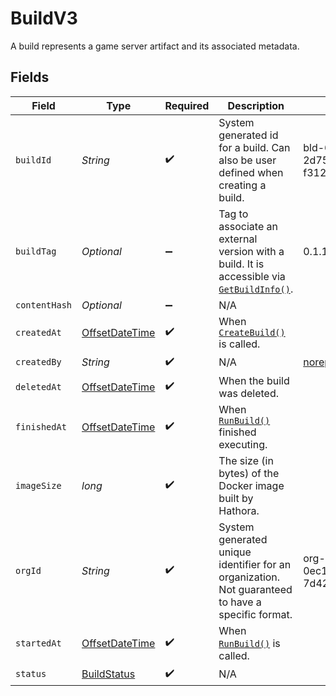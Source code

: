 # BuildV3

A build represents a game server artifact and its associated metadata.


## Fields

| Field                                                                                                                                                   | Type                                                                                                                                                    | Required                                                                                                                                                | Description                                                                                                                                             | Example                                                                                                                                                 |
| ------------------------------------------------------------------------------------------------------------------------------------------------------- | ------------------------------------------------------------------------------------------------------------------------------------------------------- | ------------------------------------------------------------------------------------------------------------------------------------------------------- | ------------------------------------------------------------------------------------------------------------------------------------------------------- | ------------------------------------------------------------------------------------------------------------------------------------------------------- |
| `buildId`                                                                                                                                               | *String*                                                                                                                                                | :heavy_check_mark:                                                                                                                                      | System generated id for a build. Can also be user defined when creating a build.                                                                        | bld-6d4c6a71-2d75-4b42-94e1-f312f57f33c5                                                                                                                |
| `buildTag`                                                                                                                                              | *Optional<String>*                                                                                                                                      | :heavy_minus_sign:                                                                                                                                      | Tag to associate an external version with a build. It is accessible via [`GetBuildInfo()`](https://hathora.dev/api#tag/BuildV2/operation/GetBuildInfo). | 0.1.14-14c793                                                                                                                                           |
| `contentHash`                                                                                                                                           | *Optional<String>*                                                                                                                                      | :heavy_minus_sign:                                                                                                                                      | N/A                                                                                                                                                     |                                                                                                                                                         |
| `createdAt`                                                                                                                                             | [OffsetDateTime](https://docs.oracle.com/javase/8/docs/api/java/time/OffsetDateTime.html)                                                               | :heavy_check_mark:                                                                                                                                      | When [`CreateBuild()`](https://hathora.dev/api#tag/BuildV2/operation/CreateBuild) is called.                                                            |                                                                                                                                                         |
| `createdBy`                                                                                                                                             | *String*                                                                                                                                                | :heavy_check_mark:                                                                                                                                      | N/A                                                                                                                                                     | noreply@hathora.dev                                                                                                                                     |
| `deletedAt`                                                                                                                                             | [OffsetDateTime](https://docs.oracle.com/javase/8/docs/api/java/time/OffsetDateTime.html)                                                               | :heavy_check_mark:                                                                                                                                      | When the build was deleted.                                                                                                                             |                                                                                                                                                         |
| `finishedAt`                                                                                                                                            | [OffsetDateTime](https://docs.oracle.com/javase/8/docs/api/java/time/OffsetDateTime.html)                                                               | :heavy_check_mark:                                                                                                                                      | When [`RunBuild()`](https://hathora.dev/api#tag/BuildV2/operation/RunBuild) finished executing.                                                         |                                                                                                                                                         |
| `imageSize`                                                                                                                                             | *long*                                                                                                                                                  | :heavy_check_mark:                                                                                                                                      | The size (in bytes) of the Docker image built by Hathora.                                                                                               |                                                                                                                                                         |
| `orgId`                                                                                                                                                 | *String*                                                                                                                                                | :heavy_check_mark:                                                                                                                                      | System generated unique identifier for an organization. Not guaranteed to have a specific format.                                                       | org-6f706e83-0ec1-437a-9a46-7d4281eb2f39                                                                                                                |
| `startedAt`                                                                                                                                             | [OffsetDateTime](https://docs.oracle.com/javase/8/docs/api/java/time/OffsetDateTime.html)                                                               | :heavy_check_mark:                                                                                                                                      | When [`RunBuild()`](https://hathora.dev/api#tag/BuildV2/operation/RunBuild) is called.                                                                  |                                                                                                                                                         |
| `status`                                                                                                                                                | [BuildStatus](../../models/shared/BuildStatus.md)                                                                                                       | :heavy_check_mark:                                                                                                                                      | N/A                                                                                                                                                     |                                                                                                                                                         |